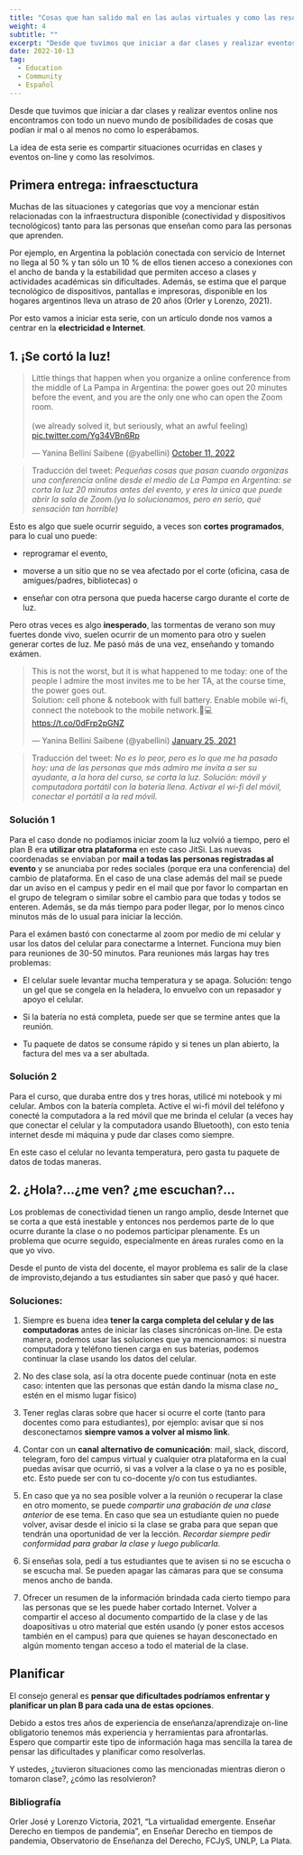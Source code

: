 ```yaml
---
title: "Cosas que han salido mal en las aulas virtuales y como las resolvimos - Entrega 1"
weight: 4
subtitle: ""
excerpt: "Desde que tuvimos que iniciar a dar clases y realizar eventos online nos encontramos con todo un nuevo mundo de posibilidades de cosas que podían ir mal o al menos no como lo esperábamos. La idea de esta serie es compartir situaciones ocurridas en clases y eventos on-line y como las resolvimos."
date: 2022-10-13
tag:
  - Education
  - Community
  - Español
---
```


Desde que tuvimos que iniciar a dar clases y realizar eventos online nos encontramos con todo un nuevo mundo de posibilidades de cosas que podían ir mal o al menos no como lo esperábamos.

La idea de esta serie es compartir situaciones ocurridas en clases y eventos on-line y como las resolvimos.

## Primera entrega: infraesctuctura

Muchas de las situaciones y categorías que voy a mencionar están relacionadas con la infraestructura disponible (conectividad y dispositivos tecnológicos) tanto para las personas que enseñan como para las personas que aprenden.  

Por ejemplo, en Argentina la población conectada con servicio de Internet no llega al 50 % y tan sólo un 10 % de ellos tienen acceso a conexiones con el ancho de banda y la estabilidad que permiten acceso a clases y actividades académicas sin dificultades. Además, se estima que el parque tecnológico de dispositivos, pantallas e impresoras, disponible en los hogares argentinos lleva un atraso de 20 años (Orler y Lorenzo, 2021).

Por esto vamos a iniciar esta serie, con un artículo donde nos vamos a centrar en la __electricidad e Internet__.


## 1. ¡Se cortó la luz!

<blockquote class="twitter-tweet"><p lang="en" dir="ltr">Little things that happen when you organize a online conference from the middle of La Pampa in Argentina: the power goes out 20 minutes before the event, and you are the only one who can open the Zoom room.<br><br>(we already solved it, but seriously, what an awful feeling) <a href="https://t.co/Yg34VBn6Rp">pic.twitter.com/Yg34VBn6Rp</a></p>&mdash; Yanina Bellini Saibene (@yabellini) <a href="https://twitter.com/yabellini/status/1579943230745251840?ref_src=twsrc%5Etfw">October 11, 2022</a></blockquote> <script async src="https://platform.twitter.com/widgets.js" charset="utf-8"></script> 

> Traducción del tweet: _Pequeñas cosas que pasan cuando organizas una conferencia online desde el medio de La Pampa en Argentina: se corta la luz 20 minutos antes del evento, y eres la única que puede abrir la sala de Zoom.(ya lo solucionamos, pero en serio, qué sensación tan horrible)_

Esto es algo que suele ocurrir seguido, a veces son __cortes programados__, para lo cual uno puede:

* reprogramar el evento, 

* moverse a un sitio que no se vea afectado por el corte (oficina, casa de amigues/padres, bibliotecas) o 

* enseñar con otra persona que pueda hacerse cargo durante el corte de luz.

Pero otras veces es algo __inesperado__, las tormentas de verano son muy fuertes donde vivo, suelen ocurrir de un momento para otro y suelen generar cortes de luz. Me pasó más de una vez, enseñando y tomando exámen.

<blockquote class="twitter-tweet"><p lang="en" dir="ltr">This is not the worst, but it is what happened to me today: one of the people I admire the most invites me to be her TA, at the course time, the power goes out.<br>Solution: cell phone &amp; notebook with full battery. Enable mobile wi-fi, connect the notebook to the mobile network.🤩💻 <a href="https://t.co/0dFrp2pGNZ">https://t.co/0dFrp2pGNZ</a></p>&mdash; Yanina Bellini Saibene (@yabellini) <a href="https://twitter.com/yabellini/status/1353803203658309632?ref_src=twsrc%5Etfw">January 25, 2021</a></blockquote> <script async src="https://platform.twitter.com/widgets.js" charset="utf-8"></script> 

> Traducción del tweet: _No es lo peor, pero es lo que me ha pasado hoy: una de las personas que más admiro me invita a ser su ayudante, a la hora del curso, se corta la luz. Solución: móvil y computadora portátil con la batería llena. Activar el wi-fi del móvil, conectar el portátil a la red móvil._

### Solución 1 

Para el caso donde no podiamos iniciar zoom la luz volvió a tiempo, pero el plan B era __utilizar otra plataforma__ en este caso JitSi. Las nuevas coordenadas se enviaban por __mail a todas las personas registradas al evento__ y se anunciaba por redes sociales (porque era una conferencia) del cambio de plataforma. En el caso de una clase además del mail se puede dar un aviso en el campus y pedir en el mail que por favor lo compartan en el grupo de telegram o similar sobre el cambio para que todas y todos se enteren. Además, se da más tiempo para poder llegar, por lo menos cinco minutos más de lo usual para iniciar la lección. 

Para el exámen bastó con conectarme al zoom por medio de mi celular y usar los datos del celular para conectarme a Internet.  Funciona muy bien para reuniones de 30-50 minutos.  Para reuniones más largas hay tres problemas:

* El celular suele levantar mucha temperatura y se apaga. Solución: tengo un gel que se congela en la heladera, lo envuelvo con un repasador y apoyo el celular.

* Si la batería no está completa, puede ser que se termine antes que la reunión.

* Tu paquete de datos se consume rápido y si tenes un plan abierto, la factura del mes va a ser abultada.


### Solución 2

Para el curso, que duraba entre dos y tres horas, utilicé mi notebook y mi celular.  Ambos con la batería completa. Active el wi-fi móvil del teléfono y conecté la computadora a la red móvil que me brinda el celular (a veces hay que conectar el celular y la computadora usando Bluetooth), con esto tenia internet desde mi máquina y pude dar clases como siempre.

En este caso el celular no levanta temperatura, pero gasta tu paquete de datos de todas maneras.


## 2. ¿Hola?...¿me ven? ¿me escuchan?...

Los problemas de conectividad tienen un rango amplio, desde Internet que se corta a que está inestable y entonces nos perdemos parte de lo que ocurre durante la clase o no podemos participar plenamente. Es un problema que ocurre seguido, especialmente en áreas rurales como en la que yo vivo.  

Desde el punto de vista del docente, el mayor problema es salir de la clase de improvisto,dejando a tus estudiantes sin saber que pasó y qué hacer.

### Soluciones:

1. Siempre es buena idea __tener la carga completa del celular y de las computadoras__ antes de iniciar las clases sincrónicas on-line. De esta manera, podemos usar las soluciones que ya mencionamos: si nuestra computadora y teléfono tienen carga en sus baterias, podemos continuar la clase usando los datos del celular. 

2. No des clase sola, así la otra docente puede continuar (nota en este caso: intenten que las personas que están dando la misma clase _no__ estén en el mismo lugar físico)

3. Tener reglas claras sobre que hacer si ocurre el corte (tanto para docentes como para estudiantes), por ejemplo: avisar que si nos desconectamos __siempre vamos a volver al mismo link__. 

4. Contar con un __canal alternativo de comunicación__: mail, slack, discord, telegram, foro del campus virtual y cualquier otra plataforma en la cual puedas avisar que ocurrió, si vas a volver a la clase o ya no es posible, etc.  Esto puede ser con tu co-docente y/o con tus estudiantes.

5. En caso que ya no sea posible volver a la reunión o recuperar la clase en otro momento, se puede _compartir una grabación de una clase anterior_ de ese tema.  En caso que sea un estudiante quien no puede volver, avisar desde el inicio si la clase se graba para que sepan que tendrán una oportunidad de ver la lección.  _Recordar siempre pedir conformidad para grabar la clase y luego publicarla._

6. Si enseñas sola, pedí a tus estudiantes que te avisen si no se escucha o se escucha mal. Se pueden apagar las cámaras para que se consuma menos ancho de banda.

7. Ofrecer un resumen de la información brindada cada cierto tiempo para las personas que se les puede haber cortado Internet.  Volver a compartir el acceso al documento compartido de la clase y de las doapositivas u otro material que estén usando (y poner estos accesos también en el campus) para que quienes se hayan desconectado en algún momento tengan acceso a todo el material de la clase.

## Planificar 

El consejo general es __pensar que dificultades podríamos enfrentar y planificar un plan B para cada una de estas opciones__. 

Debido a estos tres años de experiencia de enseñanza/aprendizaje on-line obligatorio tenemos más experiencia y herramientas para afrontarlas. Espero que compartir este tipo de información haga mas sencilla la tarea de pensar las dificultades y planificar como resolverlas.

Y ustedes, ¿tuvieron situaciones como las mencionadas mientras dieron o tomaron clase?, ¿cómo las resolvieron?


### Bibliografía

Orler José y Lorenzo Victoria, 2021, “La virtualidad emergente. Enseñar Derecho en tiempos de pandemia”, en Enseñar Derecho en tiempos de pandemia, Observatorio de Enseñanza del Derecho, FCJyS, UNLP, La Plata.